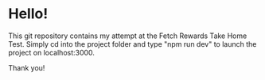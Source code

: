 # Hello!

This git repository contains my attempt at the Fetch Rewards Take Home Test. Simply cd into the project folder and type "npm run dev" to launch the project on localhost:3000.

Thank you!
